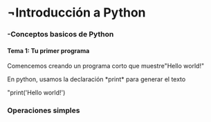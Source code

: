 <h1>¬Introducción a Python</h1>
  <h3>-Conceptos basicos de Python</h3>

   <p><h4>Tema 1: Tu primer programa</h4></p>
      <p>Comencemos creando un programa corto que muestre"Hello world!"</p>
      <p>En python, usamos la declaración *print* para generar el texto</p>
      <p>"print('Hello world!')</p>

  <h3>Operaciones simples</h3>
  
   <p> </p>
      <p> </p>
